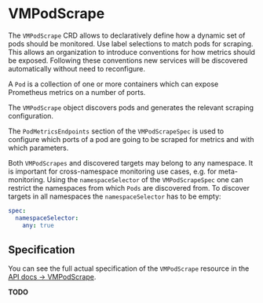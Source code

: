 # VMPodScrape

The `VMPodScrape` CRD allows to declaratively define how a dynamic set of pods should be monitored.
Use label selections to match pods for scraping. This allows an organization to introduce conventions
for how metrics should be exposed. Following these conventions new services will be discovered automatically without
need to reconfigure.

A `Pod` is a collection of one or more containers which can expose Prometheus metrics on a number of ports.

The `VMPodScrape` object discovers pods and generates the relevant scraping configuration.

The `PodMetricsEndpoints` section of the `VMPodScrapeSpec` is used to configure which ports of a pod are going to be
scraped for metrics and with which parameters.

Both `VMPodScrapes` and discovered targets may belong to any namespace. It is important for cross-namespace monitoring
use cases, e.g. for meta-monitoring. Using the `namespaceSelector` of the `VMPodScrapeSpec` one can restrict the
namespaces from which `Pods` are discovered from. To discover targets in all namespaces the `namespaceSelector` has to
be empty:

```yaml
spec:
  namespaceSelector:
    any: true
```

## Specification

You can see the full actual specification of the `VMPodScrape` resource in
the [API docs -> VMPodScrape](https://docs.victoriametrics.com/operator/api.html#vmpodscrape).

**TODO**

